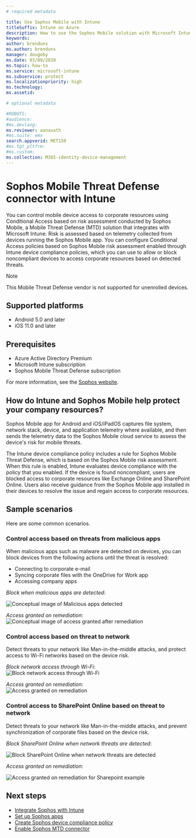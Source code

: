```yaml
---
# required metadata

title: Use Sophos Mobile with Intune
titleSuffix: Intune on Azure
description: How to use the Sophos Mobile solution with Microsoft Intune to control mobile device access to your corporate resources.
keywords:
author: brenduns
ms.author: brenduns
manager: dougeby
ms.date: 03/09/2020
ms.topic: how-to
ms.service: microsoft-intune
ms.subservice: protect
ms.localizationpriority: high
ms.technology:
ms.assetid:  

# optional metadata

#ROBOTS:
#audience:
#ms.devlang:
ms.reviewer: aanavath
#ms.suite: ems
search.appverid: MET150
#ms.tgt_pltfrm:
#ms.custom:
ms.collection: M365-identity-device-management
---
```



# Sophos Mobile Threat Defense connector with Intune
You can control mobile device access to corporate resources using Conditional Access based on risk assessment conducted by Sophos Mobile, a Mobile Threat Defense (MTD) solution that integrates with Microsoft Intune. Risk is assessed based on telemetry collected from devices running the Sophos Mobile app.
You can configure Conditional Access policies based on Sophos Mobile risk assessment enabled through Intune device compliance policies, which you can use to allow or block noncompliant devices to access corporate resources based on detected threats.

> [!NOTE]
> This Mobile Threat Defense vendor is not supported for unenrolled devices.

## Supported platforms

- Android 5.0 and later
- iOS 11.0 and later

## Prerequisites

- Azure Active Directory Premium
- Microsoft Intune subscription
- Sophos Mobile Threat Defense subscription

For more information, see the [Sophos website](https://www.sophos.com/products/mobile-control.aspx).

## How do Intune and Sophos Mobile help protect your company resources?

Sophos Mobile app for Android and iOS/iPadOS captures file system, network stack, device, and application telemetry where available, and then sends the telemetry data to the Sophos Mobile cloud service to assess the device's risk for mobile threats.

The Intune device compliance policy includes a rule for Sophos Mobile Threat Defense, which is based on the Sophos Mobile risk assessment. When this rule is enabled, Intune evaluates device compliance with the policy that you enabled. If the device is found noncompliant, users are blocked access to corporate resources like Exchange Online and SharePoint Online. Users also receive guidance from the Sophos Mobile app installed in their devices to resolve the issue and regain access to corporate resources.  

## Sample scenarios

Here are some common scenarios.

### Control access based on threats from malicious apps

When malicious apps such as malware are detected on devices, you can block devices from the following actions until the threat is resolved:

- Connecting to corporate e-mail
- Syncing corporate files with the OneDrive for Work app
- Accessing company apps

*Block when malicious apps are detected*:

![Conceptual image of Malicious apps detected](./media/sophos-mtd-connector/sophos-malicious-apps-blocked.png)  

*Access granted on remediation*:  
![Conceptual image of access granted after remediation](./media/sophos-mtd-connector/sophos-malicious-apps-unblocked.png)

### Control access based on threat to network

Detect threats to your network like Man-in-the-middle attacks, and protect access to Wi-Fi networks based on the device risk.  

*Block network access through Wi-Fi*:  
![Block network access through Wi-Fi](./media/sophos-mtd-connector/sophos-network-wifi-blocked.png)

*Access granted on remediation*:   
![Access granted on remediation](./media/sophos-mtd-connector/sophos-network-wifi-unblocked.png)  

### Control access to SharePoint Online based on threat to network

Detect threats to your network like Man-in-the-middle attacks, and prevent synchronization of corporate files based on the device risk.  

*Block SharePoint Online when network threats are detected*:

![Block SharePoint Online when network threats are detected](./media/sophos-mtd-connector/sophos-network-spo-blocked.png)  

*Access granted on remediation*:

![Access granted on remediation for Sharepoint example](./media/sophos-mtd-connector/sophos-network-spo-unblocked.png)  

<!-- 
### Control access on unenrolled devices based on threats from malicious apps

When the Sophos Mobile Threat Defense solution considers a device to be infected:

![App protection policy blocks due to detected malware](./media/sophos-mtd-connector/sophos-mobile-app-policy-block.png)

Access is granted on remediation:

![Access is granted on remediation for App protection policy](./media/sophos-mtd-connector/sophos-mobile-app-policy-remediated.png)
-->

## Next steps

- [Integrate Sophos with Intune](sophos-mtd-connector-integration.md)
- [Set up Sophos apps](mtd-apps-ios-app-configuration-policy-add-assign.md)
- [Create Sophos device compliance policy](mtd-device-compliance-policy-create.md)
- [Enable Sophos MTD connector](mtd-connector-enable.md)
